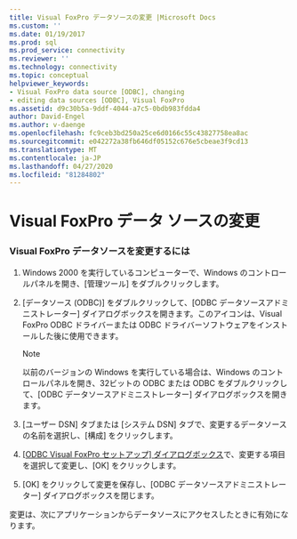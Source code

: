 ```yaml
---
title: Visual FoxPro データソースの変更 |Microsoft Docs
ms.custom: ''
ms.date: 01/19/2017
ms.prod: sql
ms.prod_service: connectivity
ms.reviewer: ''
ms.technology: connectivity
ms.topic: conceptual
helpviewer_keywords:
- Visual FoxPro data source [ODBC], changing
- editing data sources [ODBC], Visual FoxPro
ms.assetid: d9c30b5a-9ddf-4044-a7c5-0bdb983fdda4
author: David-Engel
ms.author: v-daenge
ms.openlocfilehash: fc9ceb3bd250a25ce6d0166c55c43827758ea8ac
ms.sourcegitcommit: e042272a38fb646df05152c676e5cbeae3f9cd13
ms.translationtype: MT
ms.contentlocale: ja-JP
ms.lasthandoff: 04/27/2020
ms.locfileid: "81284802"
---
```

# <a name="modifying-a-visual-foxpro-data-source"></a>Visual FoxPro データ ソースの変更
### <a name="to-modify-a-visual-foxpro-data-source"></a>Visual FoxPro データソースを変更するには  
  
1.  Windows 2000 を実行しているコンピューターで、Windows のコントロールパネルを開き、[管理ツール] をダブルクリックします。  
  
2.  [データソース (ODBC)] をダブルクリックして、[ODBC データソースアドミニストレーター] ダイアログボックスを開きます。このアイコンは、Visual FoxPro ODBC ドライバーまたは ODBC ドライバーソフトウェアをインストールした後に使用できます。  
  
    > [!NOTE]  
    >  以前のバージョンの Windows を実行している場合は、Windows のコントロールパネルを開き、32ビットの ODBC または ODBC をダブルクリックして、[ODBC データソースアドミニストレーター] ダイアログボックスを開きます。  
  
3.  [ユーザー DSN] タブまたは [システム DSN] タブで、変更するデータソースの名前を選択し、[構成] をクリックします。  
  
4.  [ [ODBC Visual FoxPro セットアップ] ダイアログボックス](../../odbc/microsoft/odbc-visual-foxpro-setup-dialog-box.md)で、変更する項目を選択して変更し、[OK] をクリックします。  
  
5.  [OK] をクリックして変更を保存し、[ODBC データソースアドミニストレーター] ダイアログボックスを閉じます。  
  
 変更は、次にアプリケーションからデータソースにアクセスしたときに有効になります。
